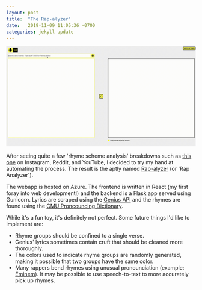 ```yaml
---
layout: post
title:  "The Rap-alyzer"
date:   2019-11-09 11:05:36 -0700
categories: jekyll update
---
```


![Rapalyzer](/img/rapalyzer.gif "Rapalyzer Demo")

After seeing quite a few 'rhyme scheme analysis' breakdowns such as [this one](https://www.youtube.com/watch?v=k2ah9CtlaEs)
on Instagram, Reddit, and YouTube, I decided to try my hand at automating the process. The result is the aptly named [Rap-alyzer](http://rap.zrich.dev/) 
(or 'Rap Analyzer'). 

The webapp is hosted on Azure. The frontend is written in React (my first foray into web development!) and the backend is a Flask app served using Gunicorn.
Lyrics are scraped using the [Genius API](https://docs.genius.com/) and the rhymes are found using the [CMU Proncouncing Dictionary](http://www.speech.cs.cmu.edu/cgi-bin/cmudict).

While it's a fun toy, it's definitely not perfect. Some future things I'd like to implement are:

- Rhyme groups should be confined to a single verse.
- Genius' lyrics sometimes contain cruft that should be cleaned more thoroughly. 
- The colors used to indicate rhyme groups are randomly generated, making it possible that two groups have the same color. 
- Many rappers bend rhymes using unusual pronounciation (example: [Eminem](https://www.youtube.com/watch?v=lPcR5RVXHMg)). It may be possible to use speech-to-text to more accurately pick up rhymes. 